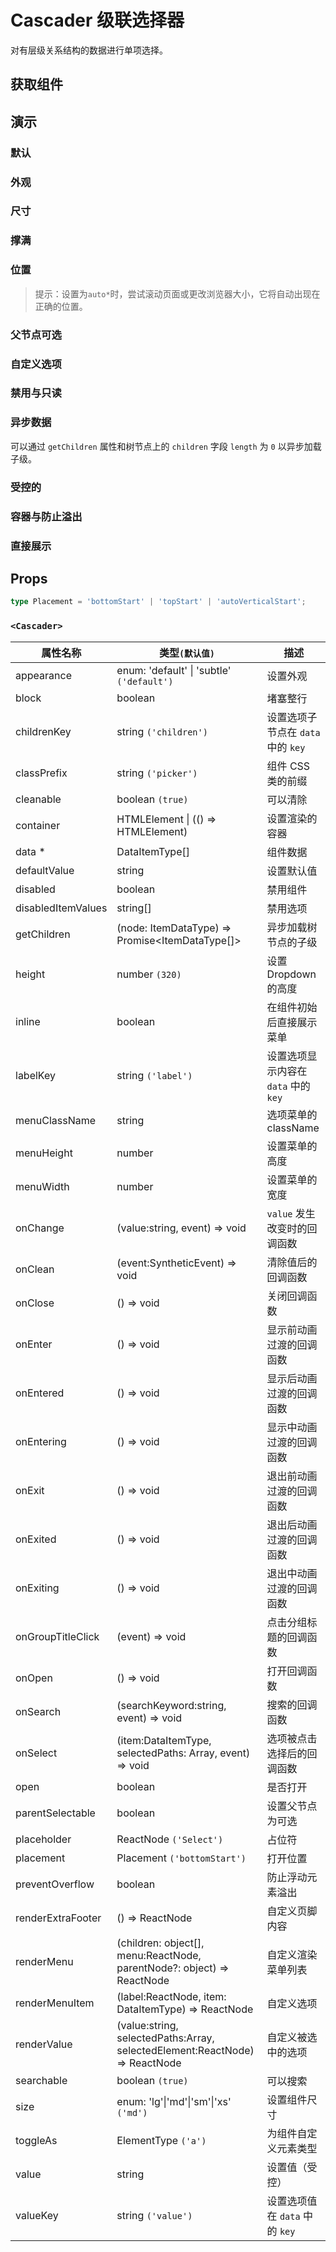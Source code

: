 # Cascader 级联选择器

对有层级关系结构的数据进行单项选择。

## 获取组件

<!--{include:(components/cascader/fragments/import.md)}-->

## 演示

### 默认

<!--{include:`basic.md`}-->

### 外观

<!--{include:`appearance.md`}-->

### 尺寸

<!--{include:`size.md`}-->

### 撑满

<!--{include:`block.md`}-->

### 位置

<!--{include:`placement.md`}-->

> 提示：设置为`auto*`时，尝试滚动页面或更改浏览器大小，它将自动出现在正确的位置。

### 父节点可选

<!--{include:`parent-selectable.md`}-->

### 自定义选项

<!--{include:`custom.md`}-->

### 禁用与只读

<!--{include:`disabled.md`}-->

### 异步数据

可以通过 `getChildren` 属性和树节点上的 `children` 字段 `length` 为 `0` 以异步加载子级。

<!--{include:`async.md`}-->

### 受控的

<!--{include:`controlled.md`}-->

### 容器与防止溢出

<!--{include:`container.md`}-->

### 直接展示

<!--{include:`inline.md`}-->

## Props

<!--{include:(_common/types/data-item-type.md)}-->

```ts
type Placement = 'bottomStart' | 'topStart' | 'autoVerticalStart';
```

### `<Cascader>`

| 属性名称           | 类型`(默认值)`                                                              | 描述                                 |
| ------------------ | --------------------------------------------------------------------------- | ------------------------------------ |
| appearance         | enum: 'default' &#124; 'subtle' `('default')`                               | 设置外观                             |
| block              | boolean                                                                     | 堵塞整行                             |
| childrenKey        | string `('children')`                                                       | 设置选项子节点在 `data` 中的 `key`   |
| classPrefix        | string `('picker')`                                                         | 组件 CSS 类的前缀                    |
| cleanable          | boolean `(true)`                                                            | 可以清除                             |
| container          | HTMLElement &#124; (() => HTMLElement)                                      | 设置渲染的容器                       |
| data \*            | DataItemType[]                                                              | 组件数据                             |
| defaultValue       | string                                                                      | 设置默认值                           |
| disabled           | boolean                                                                     | 禁用组件                             |
| disabledItemValues | string[]                                                                    | 禁用选项                             |
| getChildren        | (node: ItemDataType) => Promise&lt;ItemDataType[]&gt;                       | 异步加载树节点的子级                 |
| height             | number `(320)`                                                              | 设置 Dropdown 的高度                 |
| inline             | boolean                                                                     | 在组件初始后直接展示菜单             |
| labelKey           | string `('label')`                                                          | 设置选项显示内容在 `data` 中的 `key` |
| menuClassName      | string                                                                      | 选项菜单的 className                 |
| menuHeight         | number                                                                      | 设置菜单的高度                       |
| menuWidth          | number                                                                      | 设置菜单的宽度                       |
| onChange           | (value:string, event) => void                                               | `value` 发生改变时的回调函数         |
| onClean            | (event:SyntheticEvent) => void                                              | 清除值后的回调函数                   |
| onClose            | () => void                                                                  | 关闭回调函数                         |
| onEnter            | () => void                                                                  | 显示前动画过渡的回调函数             |
| onEntered          | () => void                                                                  | 显示后动画过渡的回调函数             |
| onEntering         | () => void                                                                  | 显示中动画过渡的回调函数             |
| onExit             | () => void                                                                  | 退出前动画过渡的回调函数             |
| onExited           | () => void                                                                  | 退出后动画过渡的回调函数             |
| onExiting          | () => void                                                                  | 退出中动画过渡的回调函数             |
| onGroupTitleClick  | (event) => void                                                             | 点击分组标题的回调函数               |
| onOpen             | () => void                                                                  | 打开回调函数                         |
| onSearch           | (searchKeyword:string, event) => void                                       | 搜索的回调函数                       |
| onSelect           | (item:DataItemType, selectedPaths: Array, event) => void                    | 选项被点击选择后的回调函数           |
| open               | boolean                                                                     | 是否打开                             |
| parentSelectable   | boolean                                                                     | 设置父节点为可选                     |
| placeholder        | ReactNode `('Select')`                                                      | 占位符                               |
| placement          | Placement `('bottomStart')`                                                 | 打开位置                             |
| preventOverflow    | boolean                                                                     | 防止浮动元素溢出                     |
| renderExtraFooter  | () => ReactNode                                                             | 自定义页脚内容                       |
| renderMenu         | (children: object[], menu:ReactNode, parentNode?: object) => ReactNode      | 自定义渲染菜单列表                   |
| renderMenuItem     | (label:ReactNode, item: DataItemType) => ReactNode                          | 自定义选项                           |
| renderValue        | (value:string, selectedPaths:Array, selectedElement:ReactNode) => ReactNode | 自定义被选中的选项                   |
| searchable         | boolean `(true)`                                                            | 可以搜索                             |
| size               | enum: 'lg'&#124;'md'&#124;'sm'&#124;'xs' `('md')`                           | 设置组件尺寸                         |
| toggleAs           | ElementType `('a')`                                                         | 为组件自定义元素类型                 |
| value              | string                                                                      | 设置值（受控）                       |
| valueKey           | string `('value')`                                                          | 设置选项值在 `data` 中的 `key`       |
